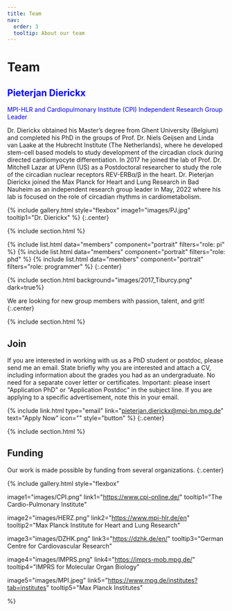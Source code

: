 ```yaml
---
title: Team
nav:
  order: 3
  tooltip: About our team
---
```


# <i class="fas fa-users"></i>Team

## <span style="color: blue;">Pieterjan Dierickx</span> 

<div style="color blue">
<span style="color: blue;">MPI-HLR and Cardiopulmonary Institute (CPI)</span> 
<span style="color: blue;">Independent Research Group Leader</span> 
</div>


Dr. Dierickx obtained his Master’s degree from Ghent University (Belgium) and completed his PhD in the groups of Prof. Dr. Niels Geijsen and Linda van Laake at the Hubrecht Institute (The Netherlands), where he developed stem-cell based models to study development of the circadian clock during directed cardiomyocyte differentiation. In 2017 he joined the lab of Prof. Dr. Mitchell Lazar at UPenn (US) as a Postdoctoral researcher to study the role of the circadian nuclear receptors REV-ERBα/β in the heart. Dr. Pieterjan Dierickx joined the Max Planck for Heart and Lung Research in Bad Nauheim as an independent research group leader in May, 2022 where his lab is focused on the role of circadian rhythms in cardiometabolism. 

{% include gallery.html style="flexbox"
image1="images/PJ.jpg" tooltip1="Dr. Dierickx"
%}
{:.center}


{% include section.html %}

{%
  include list.html
  data="members"
  component="portrait"
  filters="role: pi"
%}
{%
  include list.html
  data="members"
  component="portrait"
  filters="role: phd"
%}
{%
  include list.html
  data="members"
  component="portrait"
  filters="role: programmer"
%}
{:.center}

{% include section.html background="images/2017_Tiburcy.png" dark=true%}

We are looking for new group members with passion, talent, and grit!
{:.center}

{% include section.html %}

## Join

If you are interested in working with us as a PhD student or postdoc, please send me an email. State briefly why you are interested and attach a CV, including information about the grades you had as an undergraduate. No need for a separate cover letter or certificates. Important: please insert "Application PhD" or "Application Postdoc" in the subject line. If you are applying to a specific advertisement, note this in your email.

{% include link.html type="email" link="pieterjan.dierickx@mpi-bn.mpg.de" text="Apply Now" icon="" style="button" %}
{:.center}


{% include section.html %}

## Funding

Our work is made possible by funding from several organizations.
{:.center}

{%
  include gallery.html
  style="flexbox"

  image1="images/CPI.png"
  link1="https://www.cpi-online.de/"
  tooltip1="The Cardio-Pulmonary Institute"

  image2="images/HERZ.png"
  link2="https://www.mpi-hlr.de/en"
  tooltip2="Max Planck Institute for Heart and Lung Research"

  image3="images/DZHK.png"
  link3="https://dzhk.de/en/"
  tooltip3="German Centre for Cardiovascular Research"

  image4="images/IMPRS.png"
  link4="https://imprs-mob.mpg.de/"
  tooltip4="IMPRS for Molecular Organ Biology"

  image5="images/MPI.jpeg"
  link5="https://www.mpg.de/institutes?tab=institutes"
  tooltip5="Max Planck Institutes"
  
  %}
